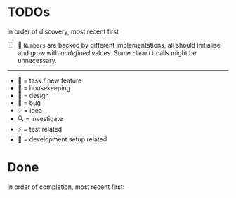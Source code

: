 # TODOs
In order of discovery, most recent first

- [ ] 🐞 `Numbers` are backed by different implementations, all should initialise and grow with _undefined_ values. Some `clear()` calls might be unnecessary.

----

* 🌱 = task / new feature
* 🧹 = housekeeping
* 🎨 = design
* 🐞 = bug
* 💡 = idea
* 🔍 = investigate
* ⚡ = test related
* 🔧 = development setup related

# Done
In order of completion, most recent first:
